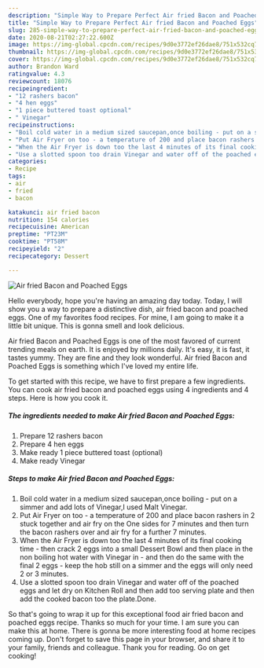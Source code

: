 ```yaml
---
description: "Simple Way to Prepare Perfect Air fried Bacon and Poached Eggs"
title: "Simple Way to Prepare Perfect Air fried Bacon and Poached Eggs"
slug: 285-simple-way-to-prepare-perfect-air-fried-bacon-and-poached-eggs
date: 2020-08-21T02:27:22.600Z
image: https://img-global.cpcdn.com/recipes/9d0e3772ef26dae8/751x532cq70/air-fried-bacon-and-poached-eggs-recipe-main-photo.jpg
thumbnail: https://img-global.cpcdn.com/recipes/9d0e3772ef26dae8/751x532cq70/air-fried-bacon-and-poached-eggs-recipe-main-photo.jpg
cover: https://img-global.cpcdn.com/recipes/9d0e3772ef26dae8/751x532cq70/air-fried-bacon-and-poached-eggs-recipe-main-photo.jpg
author: Brandon Ward
ratingvalue: 4.3
reviewcount: 18076
recipeingredient:
- "12 rashers bacon"
- "4 hen eggs"
- "1 piece buttered toast optional"
- " Vinegar"
recipeinstructions:
- "Boil cold water in a medium sized saucepan,once boiling - put on a simmer and add lots of Vinegar,I used Malt Vinegar."
- "Put Air Fryer on too - a temperature of 200 and place bacon rashers in 2 stuck together and air fry on the One sides for 7 minutes and then turn the bacon rashers over and air fry for a further 7 minutes."
- "When the Air Fryer is down too the last 4 minutes of its final cooking time - then crack 2 eggs into a small Dessert Bowl and then place in the non boiling hot water with Vinegar in - and then do the same with the final 2 eggs - keep the hob still on a simmer and the eggs will only need 2 or 3 minutes."
- "Use a slotted spoon too drain Vinegar and water off of the poached eggs and let dry on Kitchen Roll and then add too serving plate and then add the cooked bacon too the plate.Done."
categories:
- Recipe
tags:
- air
- fried
- bacon

katakunci: air fried bacon 
nutrition: 154 calories
recipecuisine: American
preptime: "PT23M"
cooktime: "PT58M"
recipeyield: "2"
recipecategory: Dessert

---
```



![Air fried Bacon and Poached Eggs](https://img-global.cpcdn.com/recipes/9d0e3772ef26dae8/751x532cq70/air-fried-bacon-and-poached-eggs-recipe-main-photo.jpg)

Hello everybody, hope you're having an amazing day today. Today, I will show you a way to prepare a distinctive dish, air fried bacon and poached eggs. One of my favorites food recipes. For mine, I am going to make it a little bit unique. This is gonna smell and look delicious.

Air fried Bacon and Poached Eggs is one of the most favored of current trending meals on earth. It is enjoyed by millions daily. It's easy, it is fast, it tastes yummy. They are fine and they look wonderful. Air fried Bacon and Poached Eggs is something which I've loved my entire life.




To get started with this recipe, we have to first prepare a few ingredients. You can cook air fried bacon and poached eggs using 4 ingredients and 4 steps. Here is how you cook it.

<!--inarticleads1-->

##### The ingredients needed to make Air fried Bacon and Poached Eggs:

1. Prepare 12 rashers bacon
1. Prepare 4 hen eggs
1. Make ready 1 piece buttered toast (optional)
1. Make ready  Vinegar




<!--inarticleads2-->

##### Steps to make Air fried Bacon and Poached Eggs:

1. Boil cold water in a medium sized saucepan,once boiling - put on a simmer and add lots of Vinegar,I used Malt Vinegar.
1. Put Air Fryer on too - a temperature of 200 and place bacon rashers in 2 stuck together and air fry on the One sides for 7 minutes and then turn the bacon rashers over and air fry for a further 7 minutes.
1. When the Air Fryer is down too the last 4 minutes of its final cooking time - then crack 2 eggs into a small Dessert Bowl and then place in the non boiling hot water with Vinegar in - and then do the same with the final 2 eggs - keep the hob still on a simmer and the eggs will only need 2 or 3 minutes.
1. Use a slotted spoon too drain Vinegar and water off of the poached eggs and let dry on Kitchen Roll and then add too serving plate and then add the cooked bacon too the plate.Done.




So that's going to wrap it up for this exceptional food air fried bacon and poached eggs recipe. Thanks so much for your time. I am sure you can make this at home. There is gonna be more interesting food at home recipes coming up. Don't forget to save this page in your browser, and share it to your family, friends and colleague. Thank you for reading. Go on get cooking!
